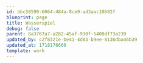 ```yaml
---
id: bbc58590-6064-484a-8ce9-ad3aac10682f
blueprint: page
title: Wasserspiel
debug: false
parent: 8a3767a7-a282-45af-930f-5400df73a239
updated_by: c2f8321e-be41-4d83-b9ee-8136dba46b39
updated_at: 1718176660
template: work
---
```

